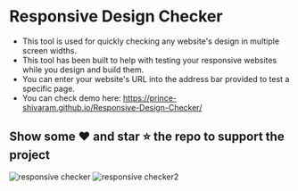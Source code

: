 # Responsive Design Checker
- This tool is used for quickly checking any website's design in multiple screen widths.
- This tool has been built to help with testing your responsive websites while you design and build them.
- You can enter your website's URL into the address bar provided to test a specific page.
- You can check demo here: https://prince-shivaram.github.io/Responsive-Design-Checker/

## Show some :heart: and star :star: the repo to support the project
![responsive checker](https://user-images.githubusercontent.com/42378118/81064276-07f84980-8ef7-11ea-9a38-67a79c75a061.png)
![responsive checker2](https://user-images.githubusercontent.com/42378118/81064282-0c246700-8ef7-11ea-8ec1-b15315266433.png)
